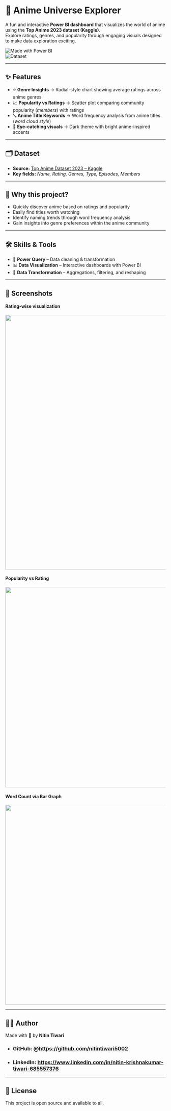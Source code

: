 # 🌌 Anime Universe Explorer

A fun and interactive **Power BI dashboard** that visualizes the world of anime using the **Top Anime 2023 dataset (Kaggle)**.  
Explore ratings, genres, and popularity through engaging visuals designed to make data exploration exciting.

![Made with Power BI](https://img.shields.io/badge/Made%20with-Power%20BI-yellow?logo=power-bi)  
![Dataset](https://img.shields.io/badge/Dataset-Kaggle-blue?logo=kaggle)

---

## ✨ Features
- ⭐ **Genre Insights** → Radial-style chart showing average ratings across anime genres  
- 📈 **Popularity vs Ratings** → Scatter plot comparing community popularity (*members*) with ratings  
- 🔤 **Anime Title Keywords** → Word frequency analysis from anime titles (*word cloud style*)  
- 🎨 **Eye-catching visuals** → Dark theme with bright anime-inspired accents  

---

## 🗂 Dataset
- **Source:** [Top Anime Dataset 2023 – Kaggle](https://www.kaggle.com/datasets)  
- **Key fields:** *Name, Rating, Genres, Type, Episodes, Members*  

---

## 🔎 Why this project?
- Quickly discover anime based on ratings and popularity  
- Easily find titles worth watching  
- Identify naming trends through word frequency analysis  
- Gain insights into genre preferences within the anime community  

---

## 🛠 Skills & Tools
- 🔧 **Power Query** – Data cleaning & transformation  
- 📊 **Data Visualization** – Interactive dashboards with Power BI  
- 🔄 **Data Transformation** – Aggregations, filtering, and reshaping  

---

## 📸 Screenshots
#### Rating-wise visualization  
<img width="1426" height="798" src="https://github.com/user-attachments/assets/5546b08e-0198-4291-af03-ef4f4449f956" />

#### Popularity vs Rating  
<img width="1117" height="628" src="https://github.com/user-attachments/assets/c7a41cda-51a0-43f2-b89a-a27e25cc9847" />

#### Word Count via Bar Graph  
<img width="1114" height="627" src="https://github.com/user-attachments/assets/22340f77-4a81-444b-9094-906be5277a2e" />

---

## 👩‍💻 Author
Made with 💖 by **Nitin Tiwari**  

- ### GitHub: @https://github.com/nitintiwari5002
- ### LinkedIn: https://www.linkedin.com/in/nitin-krishnakumar-tiwari-685557376

---

## 📜 License
This project is open source and available to all.
